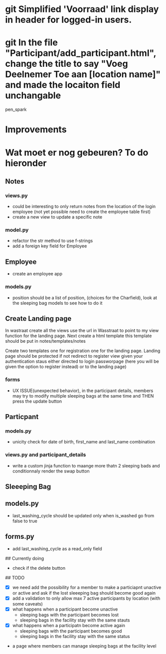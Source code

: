 # git Simplified 'Voorraad' link display in header for logged-in users.

# git In the file "Participant/add_participant.html", change the title to say "Voeg Deelnemer Toe aan [location name]" and made the locaiton field unchangable

pen_spark



# Improvements
# Wat moet er nog gebeuren? To do hieronder
## Notes
### views.py
- could be interesting to only return notes from the location of the login employee (not yet possible need to create the employee table first)
- create a new view to update a specific note
### model.py
- refactor the str method to use f-strings
- add a foreign key field for Employee

## Employee
- create an employee app

### models.py
- position should be a list of position, (choices for the Charfield), look at the sleeping bag models to see how to do it 

## Create Landing page
In wastraat create all the views use the url in Wasstraat to point to my view function for the landing page. Next create a html template this template should be put in notes/templates/notes

Create two templates one for registration one for the landing page. 
    Landing page should be protected 
    if not redirect to register view 
    given your authentication staus either directed to login passworpage (here you will be given the option to register instead) or to the landing page)
### forms
- UX ISSUE(unexpected behavior), in the participant details, members may try to modify multiple sleeping bags at the same time and THEN press the update button 

## Particpant
### models.py
- unicity check for date of birth, first_name and last_name combination
### views.py and participant_details
- write a custom jinja function to maange more thatn 2 sleeping bads and conditionnaly render the swap button
## Sleeeping Bag
## models.py
- last_washing_cycle should be updated only when is_washed go from false to true
## forms.py
- add last_washing_cycle as a read_only field


## Currently doing
- check if the delete button

## TODO
- [x] we need add the possibility for a member to make a particiapnt unactive or active and ask if the lost sleeeping bag should become good again
- [x]  add a validation to only allow max 7 active participants by location (with some caveats)
- [x] what happens when a participant become unactive
    - sleeping bags with the participant becomes lost
    - sleeping bags in the facility stay with the same stauts 
- [x] what happens when a participatn become active again
    - sleeping bags with the participant becomes good
    - sleeping bags in the facility stay with the same status 
- a page where members can manage sleeping bags at the facility level

